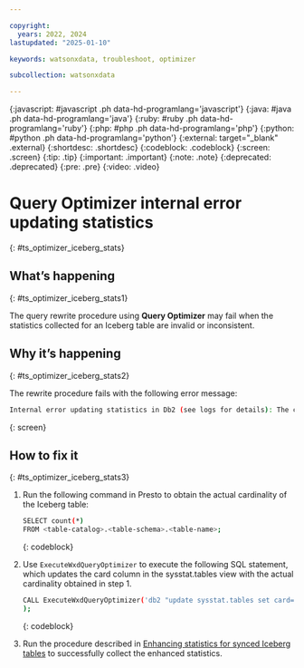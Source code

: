 ```yaml
---

copyright:
  years: 2022, 2024
lastupdated: "2025-01-10"

keywords: watsonxdata, troubleshoot, optimizer

subcollection: watsonxdata

---
```


{:javascript: #javascript .ph data-hd-programlang='javascript'}
{:java: #java .ph data-hd-programlang='java'}
{:ruby: #ruby .ph data-hd-programlang='ruby'}
{:php: #php .ph data-hd-programlang='php'}
{:python: #python .ph data-hd-programlang='python'}
{:external: target="_blank" .external}
{:shortdesc: .shortdesc}
{:codeblock: .codeblock}
{:screen: .screen}
{:tip: .tip}
{:important: .important}
{:note: .note}
{:deprecated: .deprecated}
{:pre: .pre}
{:video: .video}

# Query Optimizer internal error updating statistics
{: #ts_optimizer_iceberg_stats}

## What’s happening
{: #ts_optimizer_iceberg_stats1}

The query rewrite procedure using **Query Optimizer** may fail when the statistics collected for an Iceberg table are invalid or inconsistent.

## Why it’s happening
{: #ts_optimizer_iceberg_stats2}

The rewrite procedure fails with the following error message:

   ```bash
   Internal error updating statistics in Db2 (see logs for details): The catalog statistic "<value>" for column "<volumn-name>" is out of range for its target column, has an invalid format, or is inconsistent in relation to some other statistic. Reason Code = "6".. SQLCODE=-1227, SQLSTATE=23521, DRIVER=4.33.32:
   ```
   {: screen}

## How to fix it
{: #ts_optimizer_iceberg_stats3}

1. Run the following command in Presto to obtain the actual cardinality of the Iceberg table:

   ```bash
   SELECT count(*)
   FROM <table-catalog>.<table-schema>.<table-name>;
   ```
   {: codeblock}

1. Use `ExecuteWxdQueryOptimizer` to execute the following SQL statement, which updates the card column in the sysstat.tables view with the actual cardinality obtained in step 1.

   ```bash
   CALL ExecuteWxdQueryOptimizer('db2 "update sysstat.tables set card=<value from count(*) in Presto> where TABSCHEMA=''<table-catalog>.<table-schema>'' AND TABNAME=''<table-name>''"'
   );
   ```
   {: codeblock}

1. Run the procedure described in [Enhancing statistics for synced Iceberg tables](watsonxdata?topic=watsonxdata-optimizer_iceberg_stats) to successfully collect the enhanced statistics.
